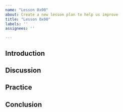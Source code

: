 ```yaml
---
name: "Lesson 0x00"
about: Create a new lesson plan to help us improve
title: "Lesson 0x00"
labels: ''
assignees: ''

---
```


## Introduction

<!--
Provide concise introductions to the theme,
medium and goal of activity via group dialogue and individual brainstorming exercises including visual/audio aids,
peer to peer discussions and hands on practice before attempting the activity.

[What will we be doing today? How will we be doing it?]
-->

## Discussion

<!--
Call to Action! Ask questions to facilitate engagement.
Provide in depth look at the history/ cultural relevance of the lesson.

* Example one
* Example two
* Example three
-->

## Practice

<!--
PRACTICE: Title [what is being done]

Provide a list of steps that must be done in order to complete activity including description and instruction of supplies and equipment.


Steps for Lesson [if applicable, use numeral format not bullet points]

1. Step one example
1. Step two example
-->

## Conclusion

<!--
Provide a list of post production steps including how to finish project by means of editing,
publishing and showcasing. Include editing/publishing platforms that must be used to complete activity.
-->
